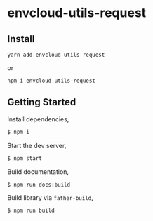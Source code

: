# envcloud-utils-request

## Install

```
yarn add envcloud-utils-request
```

or

```
npm i envcloud-utils-request
```
## Getting Started

Install dependencies,

```bash
$ npm i
```

Start the dev server,

```bash
$ npm start
```

Build documentation,

```bash
$ npm run docs:build
```

Build library via `father-build`,

```bash
$ npm run build
```
